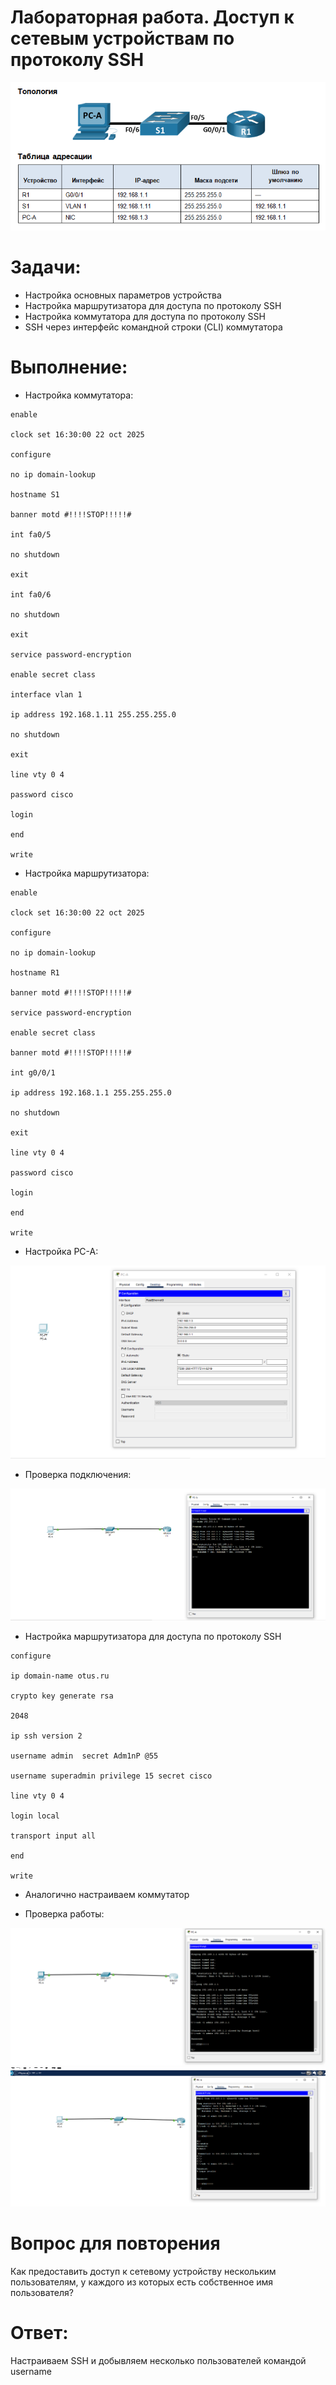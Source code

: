 # Лабораторная работа. Доступ к сетевым устройствам по протоколу SSH

![](https://github.com/ALEKSANDR-D19/OtusBasic/blob/main/Jpeg/lab5.1.PNG)

# Задачи:
  * Настройка основных параметров устройства
  * Настройка маршрутизатора для доступа по протоколу SSH
  * Настройка коммутатора для доступа по протоколу SSH
  * SSH через интерфейс командной строки (CLI) коммутатора

# Выполнение:
  * Настройка коммутатора:
```
enable

clock set 16:30:00 22 oct 2025

configure

no ip domain-lookup

hostname S1

banner motd #!!!!STOP!!!!!#

int fa0/5

no shutdown

exit

int fa0/6

no shutdown

exit

service password-encryption

enable secret class

interface vlan 1

ip address 192.168.1.11 255.255.255.0

no shutdown

exit

line vty 0 4

password cisco

login

end

write 
```







  * Настройка маршрутизатора:

```
enable

clock set 16:30:00 22 oct 2025

configure

no ip domain-lookup

hostname R1

banner motd #!!!!STOP!!!!!#

service password-encryption

enable secret class

banner motd #!!!!STOP!!!!!#

int g0/0/1

ip address 192.168.1.1 255.255.255.0

no shutdown

exit

line vty 0 4

password cisco

login

end

write
```
  * Настройка  PC-A:

![](https://github.com/ALEKSANDR-D19/OtusBasic/blob/main/Jpeg/Lab53.PNG)

  * Проверка подключения:

![](https://github.com/ALEKSANDR-D19/OtusBasic/blob/main/Jpeg/Lab5.4.PNG)


  *  Настройка маршрутизатора для доступа по протоколу SSH

```
configure

ip domain-name otus.ru

crypto key generate rsa

2048

ip ssh version 2

username admin  secret Adm1nP @55

username superadmin privilege 15 secret cisco

line vty 0 4

login local

transport input all

end

write
```

  * Аналогично настраиваем коммутатор

  * Проверка работы:

![](https://github.com/ALEKSANDR-D19/OtusBasic/blob/main/Jpeg/Lab5.5.PNG)
![](https://github.com/ALEKSANDR-D19/OtusBasic/blob/main/Jpeg/Lab5.6.PNG)


 # 	Вопрос для повторения

 Как предоставить доступ к сетевому устройству нескольким пользователям, у каждого из которых есть собственное имя пользователя?

 # Ответ: 

 Настраиваем SSH и добывляем несколько пользователей командой username

 

 













    


